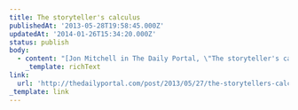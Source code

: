 ```yaml
---
title: The storyteller's calculus
publishedAt: '2013-05-28T19:58:45.000Z'
updatedAt: '2014-01-26T15:34:20.000Z'
status: publish
body:
  - content: "[Jon Mitchell in The Daily Portal, \"The storyteller's calculus\"](http://thedailyportal.com/post/2013/05/27/the-storytellers-calculus/):\n\n<ExtendedQuote>\n  I got the appeal. Writing news is such a rush. But I was always more interested in people's reaction to the news than to the news itself. Real news, made-up stories, movies and albums, viral videos, it was all the same to me in this regard. I appreciate a good fact like any scientifically-minded person, but the collective psychic reaction to information \x97 real or imaginary \x97 was always the more important event to me.\n</ExtendedQuote>\n\nI'm inclined to agree honestly -- it's not so much the individual facts of a story that are interesting so much as how they weave into what's happened, what we know and feel, and how that impacts what's going to happen next. This is true regardless of the topic, from basic human tales to more significant stories of world and politics. It's the main reason on not really interested in the media insofar as it breaks news -- more interested in how it analyzes it.\n"
    _template: richText
link:
  url: 'http://thedailyportal.com/post/2013/05/27/the-storytellers-calculus/'
_template: link
---
```


